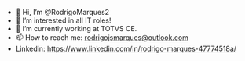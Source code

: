 - 👋 Hi, I’m @RodrigoMarques2
- 👀 I’m interested in all IT roles!
- 🌱 I’m currently working at TOTVS CE.
- 📫 How to reach me: rodrigojsmarques@outlook.com
- Linkedin: https://www.linkedin.com/in/rodrigo-marques-47774518a/

<!---
RodrigoMarques2/RodrigoMarques2 is a ✨ special ✨ repository because its `README.md` (this file) appears on your GitHub profile.
You can click the Preview link to take a look at your changes.
--->
